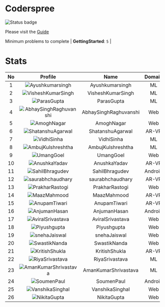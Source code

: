 
Coderspree
==========


![Status badge](https://github.com/InnogeeksOrganization/coderspree/actions/workflows/checkSubmission.yml/badge.svg)  


Please visit the [Guide](./Guide/README.md)  


Minimum problems to complete | **GettingStarted**: `5` |   

# Stats
  

|No|Profile|Name|Domain|Year|Solved|
| :---: | :---: | :---: | :---: | :---: | :---: |
|1|![Ayushkumarsingh](https://avatars.githubusercontent.com/u/78909117?v=4&s=100)|Ayushkumarsingh|ML|2|16|
|2|![VisheshKumarSingh](https://avatars.githubusercontent.com/u/47525494?v=4&s=100)|VisheshKumarSingh|ML|2|15|
|3|![ParasGupta](https://avatars.githubusercontent.com/u/60445527?v=4&s=100)|ParasGupta|ML|3|12|
|4|![AbhaySinghRaghuvanshi](https://avatars.githubusercontent.com/u/84376218?v=4&s=100)|AbhaySinghRaghuvanshi|Web|2|12|
|5|![AmoghNagar](https://avatars.githubusercontent.com/u/84376218?v=4&s=100)|AmoghNagar|Web|3|12|
|6|![ShatanshuAgarwal](https://avatars.githubusercontent.com/u/63258511?v=4&s=100)|ShatanshuAgarwal|AR-VR|3|11|
|7|![VidhiSinha](https://avatars.githubusercontent.com/u/83163944?v=4&s=100)|VidhiSinha|ML|2|10|
|8|![AmbujKulshreshtha](https://avatars.githubusercontent.com/u/84376218?v=4&s=100)|AmbujKulshreshtha|ML|2|10|
|9|![UmangGoel](https://avatars.githubusercontent.com/u/84376218?v=4&s=100)|UmangGoel|Web|3|10|
|10|![AnushkaYadav](https://avatars.githubusercontent.com/u/63538061?v=4&s=100)|AnushkaYadav|AR-VR|3|9|
|11|![SahilBhragudev](https://avatars.githubusercontent.com/u/84376218?v=4&s=100)|SahilBhragudev|Android|2|9|
|12|![saurabhchaudhary](https://avatars.githubusercontent.com/u/54533861?v=4&s=100)|saurabhchaudhary|AR-VR|3|7|
|13|![PrakharRastogi](https://avatars.githubusercontent.com/u/84376218?v=4&s=100)|PrakharRastogi|Web|3|7|
|14|![MaazMahmood](https://avatars.githubusercontent.com/u/83294849?v=4&s=100)|MaazMahmood|AR-VR|2|6|
|15|![AnupamTiwari](https://avatars.githubusercontent.com/u/81892907?v=4&s=100)|AnupamTiwari|AR-VR|2|6|
|16|![AnjumanHasan](https://avatars.githubusercontent.com/u/84376218?v=4&s=100)|AnjumanHasan|Android|2|6|
|17|![AviralSrivastava](https://avatars.githubusercontent.com/u/84376218?v=4&s=100)|AviralSrivastava|Web|2|6|
|18|![Piyushgupta](https://avatars.githubusercontent.com/u/84376218?v=4&s=100)|Piyushgupta|Web|2|6|
|19|![snehaJaiswal](https://avatars.githubusercontent.com/u/84376218?v=4&s=100)|snehaJaiswal|Web|2|6|
|20|![SwastikNanda](https://avatars.githubusercontent.com/u/84376218?v=4&s=100)|SwastikNanda|Web|2|6|
|21|![KritishShukla](https://avatars.githubusercontent.com/u/84233260?v=4&s=100)|KritishShukla|AR-VR|2|5|
|22|![RiyaSrivastava](https://avatars.githubusercontent.com/u/82600662?v=4&s=100)|RiyaSrivastava|ML|2|5|
|23|![AmanKumarShrivastava](https://avatars.githubusercontent.com/u/81643753?v=4&s=100)|AmanKumarShrivastava|ML|2|5|
|24|![SoumenPaul](https://avatars.githubusercontent.com/u/84376218?v=4&s=100)|SoumenPaul|Android|2|5|
|25|![VanshikaSinghal](https://avatars.githubusercontent.com/u/84376218?v=4&s=100)|VanshikaSinghal|Web|3|5|
|26|![NikitaGupta](https://avatars.githubusercontent.com/u/84376218?v=4&s=100)|NikitaGupta|Web|3|5|
